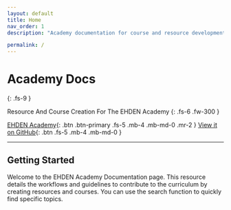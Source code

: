 ```yaml
---
layout: default
title: Home
nav_order: 1
description: "Academy documentation for course and resource development"

permalink: /
---
```


# Academy Docs
{: .fs-9 }

Resource And Course Creation For The EHDEN Academy
{: .fs-6 .fw-300 }

[EHDEN Academy](https://academy.ehden.eu){: .btn .btn-primary .fs-5 .mb-4 .mb-md-0 .mr-2 } [View it on GitHub](https://github.com/ehden/Academy){: .btn .fs-5 .mb-4 .mb-md-0 }

---

## Getting Started
Welcome to the EHDEN Academy Documentation page. This resource details the workflows and guidelines to contribute to the curriculum by creating resources and courses. You can use the search function to quickly find specific topics.
